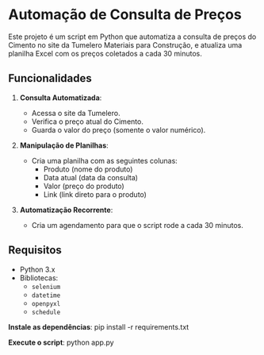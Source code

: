 # Automação de Consulta de Preços

Este projeto é um script em Python que automatiza a consulta de preços do Cimento no site da Tumelero Materiais para Construção, e atualiza uma planilha Excel com os preços coletados a cada 30 minutos.

## Funcionalidades

1. **Consulta Automatizada**:
   - Acessa o site da Tumelero.
   - Verifica o preço atual do Cimento.
   - Guarda o valor do preço (somente o valor numérico).

2. **Manipulação de Planilhas**:
   - Cria uma planilha com as seguintes colunas:
     - Produto (nome do produto)
     - Data atual (data da consulta)
     - Valor (preço do produto)
     - Link (link direto para o produto)

3. **Automatização Recorrente**:
   - Cria um agendamento para que o script rode a cada 30 minutos.

## Requisitos

- Python 3.x
- Bibliotecas:
  - `selenium`
  - `datetime`
  - `openpyxl`
  - `schedule`

**Instale as dependências**:
pip install -r requirements.txt

**Execute o script**:
python app.py

